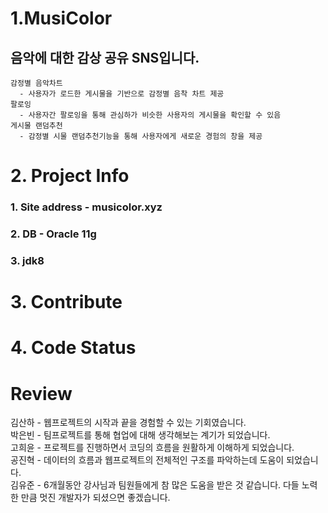 
# 1.MusiColor
  ## 음악에 대한 감상 공유 SNS입니다.
    감정별 음악차트   
      - 사용자가 로드한 게시물을 기반으로 감정별 음착 차트 제공   
    팔로잉   
      - 사용자간 팔로잉을 통해 관심하가 비슷한 사용자의 게시물을 확인할 수 있음   
    게시물 랜덤추천   
      - 감정별 시물 랜덤추천기능을 통해 사용자에게 새로운 경험의 창을 제공   

# 2. Project Info
  ###  1. Site address - musicolor.xyz
  ###  2. DB - Oracle 11g
  ###  3. jdk8

# 3. Contribute
  
  
# 4. Code Status




# Review
김산하 - 웹프로젝트의 시작과 끝을 경험할 수 있는 기회였습니다.   
박은빈 - 팀프로젝트를 통해 협업에 대해 생각해보는 계기가 되었습니다.   
고희윤 - 프로젝트를 진행하면서 코딩의 흐름을 원활하게 이해하게 되었습니다.  
공진혁 - 데이터의 흐름과 웹프로젝트의 전체적인 구조를 파악하는데 도움이 되었습니다.  
김유준 - 6개월동안 강사님과 팀원들에게 참 많은 도움을 받은 것 같습니다. 다들 노력한 만큼 멋진 개발자가 되셨으면 좋겠습니다.
